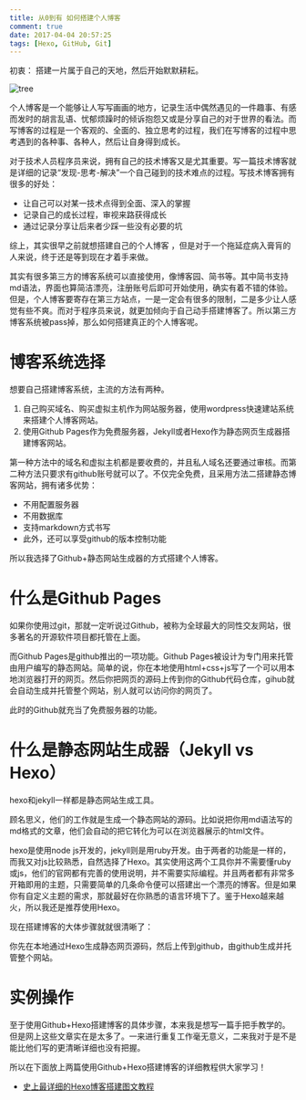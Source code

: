 ```yaml
---
title: 从0到有 如何搭建个人博客
comment: true
date: 2017-04-04 20:57:25
tags: [Hexo, GitHub, Git]
---
```


初衷： 搭建一片属于自己的天地，然后开始默默耕耘。

![tree](/img/tree.jpg)


个人博客是一个能够让人写写画画的地方，记录生活中偶然遇见的一件趣事、有感而发时的胡言乱语、忧郁烦躁时的倾诉抱怨又或是分享自己的对于世界的看法。而写博客的过程是一个客观的、全面的、独立思考的过程，我们在写博客的过程中思考遇到的各种事、各种人，然后让自身得到成长。

<!-- more -->

对于技术人员程序员来说，拥有自己的技术博客又是尤其重要。写一篇技术博客就是详细的记录“发现-思考-解决”一个自己碰到的技术难点的过程。写技术博客拥有很多的好处：

- 让自己可以对某一技术点得到全面、深入的掌握
- 记录自己的成长过程，审视来路获得成长
- 通过记录分享让后来者少踩一些没有必要的坑

综上，其实很早之前就想搭建自己的个人博客 ，但是对于一个拖延症病入膏肓的人来说，终于还是等到现在才着手来做。

其实有很多第三方的博客系统可以直接使用，像博客园、简书等。其中简书支持md语法，界面也算简洁漂亮，注册账号后即可开始使用，确实有着不错的体验。但是，个人博客要寄存在第三方站点，一是一定会有很多的限制，二是多少让人感觉有些不爽。而对于程序员来说，就更加倾向于自己动手搭建博客了。所以第三方博客系统被pass掉，那么如何搭建真正的个人博客呢。

# 博客系统选择

想要自己搭建博客系统，主流的方法有两种。

1. 自己购买域名、购买虚拟主机作为网站服务器，使用wordpress快速建站系统来搭建个人博客网站。
2. 使用Github Pages作为免费服务器，Jekyll或者Hexo作为静态网页生成器搭建博客网站。

第一种方法中的域名和虚拟主机都是要收费的，并且私人域名还要通过审核。而第二种方法只要求有github账号就可以了。不仅完全免费，且采用方法二搭建静态博客网站，拥有诸多优势：

- 不用配置服务器
- 不用数据库
- 支持markdown方式书写
- 此外，还可以享受github的版本控制功能

所以我选择了Github+静态网站生成器的方式搭建个人博客。

# 什么是Github Pages

如果你使用过git，那就一定听说过Github，被称为全球最大的同性交友网站，很多著名的开源软件项目都托管在上面。

而Github Pages是github推出的一项功能。Github Pages被设计为专门用来托管由用户编写的静态网站。简单的说，你在本地使用html+css+js写了一个可以用本地浏览器打开的网页。然后你把网页的源码上传到你的Github代码仓库，gihub就会自动生成并托管整个网站，别人就可以访问你的网页了。

此时的Github就充当了免费服务器的功能。

# 什么是静态网站生成器（Jekyll vs Hexo）

hexo和jekyll一样都是静态网站生成工具。

顾名思义，他们的工作就是生成一个静态网站的源码。比如说把你用md语法写的md格式的文章，他们会自动的把它转化为可以在浏览器展示的html文件。

hexo是使用node js开发的，jekyll则是用ruby开发。由于两者的功能是一样的，而我又对js比较熟悉，自然选择了Hexo。其实使用这两个工具你并不需要懂ruby或js，他们的官网都有完善的使用说明，并不需要实际编程。并且两者都有非常多开箱即用的主题，只需要简单的几条命令便可以搭建出一个漂亮的博客。但是如果你有自定义主题的需求，那就最好在你熟悉的语言环境下了。鉴于Hexo越来越火，所以我还是推荐使用Hexo。

现在搭建博客的大体步骤就就很清晰了：

你先在本地通过Hexo生成静态网页源码，然后上传到github，由github生成并托管整个网站。

# 实例操作

至于使用Github+Hexo搭建博客的具体步骤，本来我是想写一篇手把手教学的。但是网上这些文章实在是太多了。一来进行重复工作毫无意义，二来我对于是不是能比他们写的更清晰详细也没有把握。

所以在下面放上两篇使用Github+Hexo搭建博客的详细教程供大家学习！

- [史上最详细的Hexo博客搭建图文教程](https://xuanwo.org/2015/03/26/hexo-intor/)



